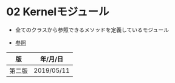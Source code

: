 02 Kernelモジュール
==================

* 全てのクラスから参照できるメソッドを定義しているモジュール

* [参照](https://docs.ruby-lang.org/ja/2.1.0/class/Kernel.html)



| 版     | 年/月/日   |
| ------ | ---------- |
| 第二版 | 2019/05/11 | 
